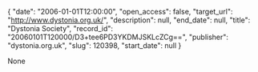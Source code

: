 {
  "date": "2006-01-01T12:00:00", 
  "open_access": false, 
  "target_url": "http://www.dystonia.org.uk/", 
  "description": null, 
  "end_date": null, 
  "title": "Dystonia Society", 
  "record_id": "20060101T120000/D3+tee6PD3YKDMJSKLcZCg==", 
  "publisher": "dystonia.org.uk", 
  "slug": 120398, 
  "start_date": null
}

None